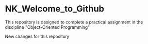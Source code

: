 # NK_Welcome_to_Github
This repository is designed to complete a practical assignment in the discipline "Object-Oriented Programming"

New changes for this repository
